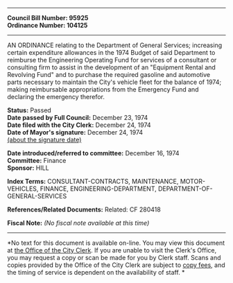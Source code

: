 * * * * *  
  
**Council Bill Number: [](#h0)[](#h2)95925**   
**Ordinance Number: 104125**  
  
* * * * *  
  
AN ORDINANCE relating to the Department of General Services; increasing certain expenditure allowances in the 1974 Budget of said Department to reimburse the Engineering Operating Fund for services of a consultant or consulting firm to assist in the development of an "Equipment Rental and Revolving Fund" and to purchase the required gasoline and automotive parts necessary to maintain the City's vehicle fleet for the balance of 1974; making reimbursable appropriations from the Emergency Fund and declaring the emergency therefor.  
  
**Status:** Passed   
**Date passed by Full Council:** December 23, 1974   
**Date filed with the City Clerk:** December 24, 1974   
**Date of Mayor's signature:** December 24, 1974   
[(about the signature date)](/~public/approvaldate.htm)   
  
  
**Date introduced/referred to committee:** December 16, 1974   
**Committee:** Finance   
**Sponsor:** HILL   
  
**Index Terms:** CONSULTANT-CONTRACTS, MAINTENANCE, MOTOR-VEHICLES, FINANCE, ENGINEERING-DEPARTMENT, DEPARTMENT-OF-GENERAL-SERVICES  
  
**References/Related Documents:** Related: CF 280418  
  
**Fiscal Note:** *(No fiscal note available at this time)*  
  
* * * * *  
  
*No text for this document is available on-line. You may view this document at [the Office of the City Clerk](http://www.seattle.gov/leg/clerk/contactUs.htm). If you are unable to visit the Clerk's Office, you may request a copy or scan be made for you by Clerk staff. Scans and copies provided by the Office of the City Clerk are subject to [copy fees](http://clerk.seattle.gov/~public/clerkfees.htm), and the timing of service is dependent on the availability of staff. *  
  
  
